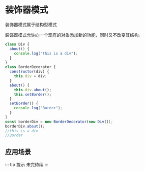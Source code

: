 # 装饰器模式

装饰器模式属于结构型模式

装饰器模式允许向一个现有的对象添加新的功能，同时又不改变其结构。

```js
class Div {
  about() {
    console.log("this is a div");
  }
}
class BorderDecorator {
  constructor(div) {
    this.div = div;
  }
  about() {
    this.div.about();
    this.setBorder();
  }
  setBorder() {
    console.log("Border");
  }
}
const borderDiv = new BorderDecorator(new Div());
borderDiv.about();
//this is a div
//Border
```

## 应用场景

::: tip 提示
未完待续
:::
